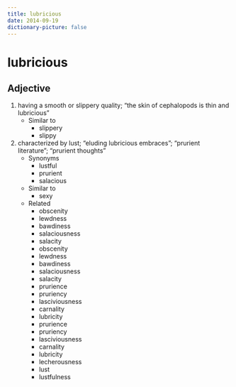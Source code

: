 ```yaml
---
title: lubricious
date: 2014-09-19
dictionary-picture: false
---
```


# lubricious


## Adjective

1. having a smooth or slippery quality; “the skin of cephalopods is thin and lubricious”
	- Similar to
		- slippery
		- slippy
2. characterized by lust; “eluding lubricious embraces”; “prurient literature”; “prurient thoughts”
	- Synonyms
		- lustful
		- prurient
		- salacious
	- Similar to
		- sexy
	- Related
		- obscenity
		- lewdness
		- bawdiness
		- salaciousness
		- salacity
		- obscenity
		- lewdness
		- bawdiness
		- salaciousness
		- salacity
		- prurience
		- pruriency
		- lasciviousness
		- carnality
		- lubricity
		- prurience
		- pruriency
		- lasciviousness
		- carnality
		- lubricity
		- lecherousness
		- lust
		- lustfulness
